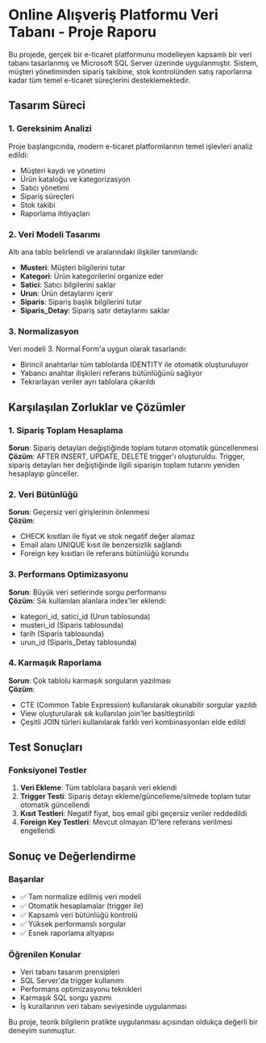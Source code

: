 # Online Alışveriş Platformu Veri Tabanı - Proje Raporu

Bu projede, gerçek bir e-ticaret platformunu modelleyen kapsamlı bir veri tabanı tasarlanmış ve Microsoft SQL Server üzerinde uygulanmıştır. Sistem, müşteri yönetiminden sipariş takibine, stok kontrolünden satış raporlarına kadar tüm temel e-ticaret süreçlerini desteklemektedir.

## Tasarım Süreci

### 1. Gereksinim Analizi
Proje başlangıcında, modern e-ticaret platformlarının temel işlevleri analiz edildi:
- Müşteri kaydı ve yönetimi
- Ürün kataloğu ve kategorizasyon
- Satıcı yönetimi
- Sipariş süreçleri
- Stok takibi
- Raporlama ihtiyaçları

### 2. Veri Modeli Tasarımı
Altı ana tablo belirlendi ve aralarındaki ilişkiler tanımlandı:
- **Musteri**: Müşteri bilgilerini tutar
- **Kategori**: Ürün kategorilerini organize eder
- **Satici**: Satıcı bilgilerini saklar
- **Urun**: Ürün detaylarını içerir
- **Siparis**: Sipariş başlık bilgilerini tutar
- **Siparis_Detay**: Sipariş satır detaylarını saklar

### 3. Normalizasyon
Veri modeli 3. Normal Form'a uygun olarak tasarlandı:
- Birincil anahtarlar tüm tablolarda IDENTITY ile otomatik oluşturuluyor
- Yabancı anahtar ilişkileri referans bütünlüğünü sağlıyor
- Tekrarlayan veriler ayrı tablolara çıkarıldı

## Karşılaşılan Zorluklar ve Çözümler

### 1. Sipariş Toplam Hesaplama
**Sorun**: Sipariş detayları değiştiğinde toplam tutarın otomatik güncellenmesi  
**Çözüm**: AFTER INSERT, UPDATE, DELETE trigger'ı oluşturuldu. Trigger, sipariş detayları her değiştiğinde ilgili siparişin toplam tutarını yeniden hesaplayıp günceller.

### 2. Veri Bütünlüğü  
**Sorun**: Geçersiz veri girişlerinin önlenmesi  
**Çözüm**: 
- CHECK kısıtları ile fiyat ve stok negatif değer alamaz
- Email alanı UNIQUE kısıt ile benzersizlik sağlandı
- Foreign key kısıtları ile referans bütünlüğü korundu

### 3. Performans Optimizasyonu
**Sorun**: Büyük veri setlerinde sorgu performansı  
**Çözüm**: Sık kullanılan alanlara index'ler eklendi:
- kategori_id, satici_id (Urun tablosunda)
- musteri_id (Siparis tablosunda)  
- tarih (Siparis tablosunda)
- urun_id (Siparis_Detay tablosunda)

### 4. Karmaşık Raporlama
**Sorun**: Çok tablolu karmaşık sorguların yazılması  
**Çözüm**: 
- CTE (Common Table Expression) kullanılarak okunabilir sorgular yazıldı
- View oluşturularak sık kullanılan join'ler basitleştirildi
- Çeşitli JOIN türleri kullanılarak farklı veri kombinasyonları elde edildi

## Test Sonuçları

### Fonksiyonel Testler
1. **Veri Ekleme**: Tüm tablolara başarılı veri eklendi
2. **Trigger Testi**: Sipariş detayı ekleme/güncelleme/silmede toplam tutar otomatik güncellendi
3. **Kısıt Testleri**: Negatif fiyat, boş email gibi geçersiz veriler reddedildi
4. **Foreign Key Testleri**: Mevcut olmayan ID'lere referans verilmesi engellendi

## Sonuç ve Değerlendirme

### Başarılar
- ✅ Tam normalize edilmiş veri modeli
- ✅ Otomatik hesaplamalar (trigger ile)
- ✅ Kapsamlı veri bütünlüğü kontrolü
- ✅ Yüksek performanslı sorgular
- ✅ Esnek raporlama altyapısı

### Öğrenilen Konular
- Veri tabanı tasarım prensipleri
- SQL Server'da trigger kullanımı
- Performans optimizasyonu teknikleri
- Karmaşık SQL sorgu yazımı
- İş kurallarının veri tabanı seviyesinde uygulanması

Bu proje, teorik bilgilerin pratikte uygulanması açısından oldukça değerli bir deneyim sunmuştur.
